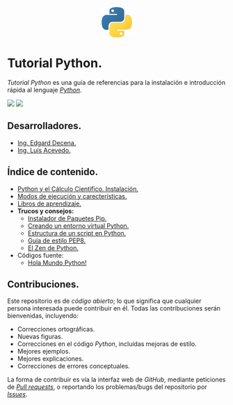 <div align = "center">
    <img src = "imagenes/logo_python.jpeg" />
</div>

# Tutorial Python.

*Tutorial Python* es una guía de referencias para la instalación e introducción rápida al lenguaje [*Python*](https://www.python.org/).

<img src="https://img.shields.io/badge/License-MIT-green" /> <img src="https://img.shields.io/badge/Markdown-1.0.1%20-blue" />

## Desarrolladores.

* [Ing. Edgard Decena.](mailto:edecena@gmail.com)
* [Ing. Luís Acevedo.](mailto:laar@protonmail.com)

## Índice de contenido.

* [Python y el Cálculo Científico. Instalación.](python_instalacion.md)
* [Modos de ejecución y carecterísticas.](modos_caracteristicas.md)
* [Libros de aprendizaje.](libros_aprendizaje.md)
* **Trucos y consejos:**
    * [Instalador de Paquetes Pip.](instalador_paquetes_pip.md)
    * [Creando un entorno virtual Python.](creando_un_entorno_virtual.md)
    * [Estructura de un script en Python.](estructura_script_python.md)
    * [Guía de estilo PEP8.](guia_estilo_pep8.md)
    * [El Zen de Python.](zen_python.md)
* Códigos fuente:
    * [Hola Mundo Python!](codigos/hola_mundo.py)

## Contribuciones.

Este repositorio es de *código abierto*; lo que significa que cualquier persona interesada puede contribuir en él. Todas las contribuciones serán bienvenidas, incluyendo:

* Correcciones ortográficas.
* Nuevas figuras.
* Correcciones en el código *Python*, incluídas mejoras de estilo.
* Mejores ejemplos.
* Mejores explicaciones. 
* Correcciones de errores conceptuales.

La forma de contribuir es vía la interfaz web de *GitHub*, mediante peticiones de [*Pull requests*](https://github.com/ejdecena/tutorial_python/pulls), o reportando los problemas/bugs del repositorio por [*Issues*](https://github.com/ejdecena/tutorial_python/issues).
